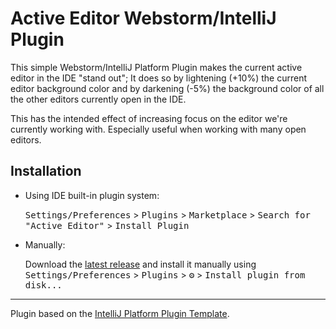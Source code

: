 # Active Editor Webstorm/IntelliJ Plugin

<!-- Plugin description -->
This simple Webstorm/IntelliJ Platform Plugin makes the current active editor in the IDE "stand out"; 
It does so by lightening (+10%) the current editor background color and 
by darkening (-5%) the background color of all the other editors currently open in the IDE.

This has the intended effect of increasing focus on the editor we're currently working with. 
Especially useful when working with many open editors.
<!-- Plugin description end -->

## Installation

- Using IDE built-in plugin system:
  
  <kbd>Settings/Preferences</kbd> > <kbd>Plugins</kbd> > <kbd>Marketplace</kbd> > <kbd>Search for "Active Editor"</kbd> >
  <kbd>Install Plugin</kbd>
  
- Manually:

  Download the [latest release](https://github.com/dmolin/ActiveEditorPlugin/releases/latest) and install it manually using
  <kbd>Settings/Preferences</kbd> > <kbd>Plugins</kbd> > <kbd>⚙️</kbd> > <kbd>Install plugin from disk...</kbd>


---
Plugin based on the [IntelliJ Platform Plugin Template][template].

[template]: https://github.com/JetBrains/intellij-platform-plugin-template
